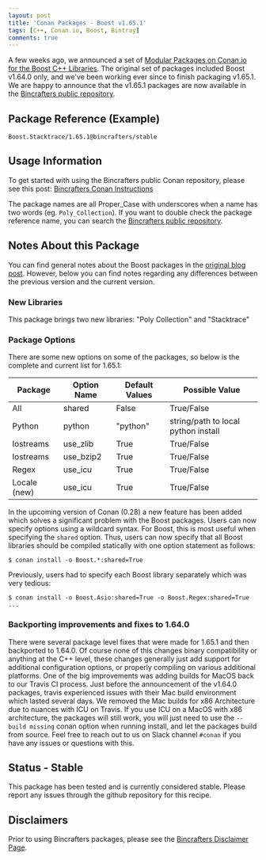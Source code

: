 ```yaml
---
layout: post
title: 'Conan Packages - Boost v1.65.1'
tags: [C++, Conan.io, Boost, Bintray]
comments: true
---
```


A few weeks ago, we announced a set of [Modular Packages on Conan.io for the Boost C++ Libraries](https://bincrafters.github.io/2017/09/22/boost-modular-packages-conan/).  The original set of packages included Boost v1.64.0 only, and we've been working ever since to finish packaging v1.65.1.  We are happy to announce that the v1.65.1 packages are now available in the [Bincrafters public repository](https://bintray.com/bincrafters/public-conan).  

## Package Reference (Example)

    Boost.Stacktrace/1.65.1@bincrafters/stable
    
## Usage Information  

To get started with using the Bincrafters public Conan repository, please see this post:
[Bincrafters Conan Instructions](https://bincrafters.github.io/2017/06/06/using-bincrafters-conan-repository)

The package names are all Proper_Case with underscores when a name has two words (eg. `Poly_Collection`).  If you want to double check the package reference name, you can search the [Bincrafters public repository](https://bintray.com/bincrafters/public-conan).

## Notes About this Package 
You can find general notes about the Boost packages in the [original blog post](https://bincrafters.github.io/2017/09/22/boost-modular-packages-conan/).  However, below you can find notes regarding any differences between the previous version and the current version. 

### New Libraries

This package brings two new libraries:  "Poly Collection" and "Stacktrace"

### Package Options
There are some new options on some of the packages, so below is the complete and current list for 1.65.1: 

|Package      |Option Name		| Default Values   | Possible Value    
|--------------|--------------------|-------------------|------------------
|All				|shared					| False                | True/False         
|Python		|python				| "python"          | string/path to local python install 
|Iostreams	|use_zlib				| True                | True/False         
|Iostreams	|use_bzip2			| True                | True/False  
|Regex			|use_icu				| True                | True/False  
|Locale	(new)|use_icu				| True                | True/False  


In the upcoming version of Conan (0.28) a new feature has been added which solves a significant problem with the Boost packages.  Users can now specify options using a wildcard syntax.  For Boost, this is most useful when specifying the `shared` option.  Thus, users can now specify that all Boost libraries should be compiled statically with one option statement as follows: 

	$ conan install -o Boost.*:shared=True

Previously, users had to specify each Boost library separately which was very tedious: 

	$ conan install -o Boost.Asio:shared=True -o Boost.Regex:shared=True ...

### Backporting improvements and fixes to 1.64.0
There were several package level fixes that were made for 1.65.1 and then backported to 1.64.0.  Of course none of this changes binary compatibility or anything at the C++ level, these changes generally just add support for additional configuration options, or properly compiling on various additional platforms.  One of the big improvements was adding builds for MacOS back to our Travis CI process.  Just before the announcement of the v1.64.0 packages, travis experienced issues with their Mac build environment which lasted several days.  We removed the Mac builds for x86 Architecture due to nuances with ICU on Travis.  If you use ICU on a MacOS with x86 architecture, the packages will still work, you will just need to use the `--build missing` conan option when running install, and let the packages build from source.  Feel free to reach out to us on Slack channel `#conan` if you have any issues or questions with this. 


## Status - Stable
This package has been tested and is currently considered stable.  Please report any issues through the github repository for this recipe. 

## Disclaimers
Prior to using Bincrafters packages, please see the [Bincrafters Disclaimer Page](https://bincrafters.github.io/2017/05/01/bincrafters-package-disclaimers/). 
